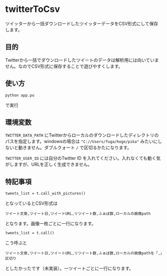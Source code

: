 # twitterToCsv
ツイッターから一括ダウンロードしたツイッターデータをCSV形式にして保存します。

## 目的
Twitterから一括でダウンロードしたツイートのデータは解析用には向いていません。なのでCSV形式に保存することで遊びやすくします。

## 使い方
```
python app.pu
```
で実行

## 環境変数
`TWITTER_DATA_PATH` にTwitterからローカルのダウンロードしたディレクトリのパスを指定します。windowsの場合は `"C://Users/fuga/hoge/pika"` みたいにしないと動きません。ダブルクォート `/` で区切るかたになります。

`TWITTER_USER_ID` には自分のTwitter ID を入れてください。入れなくても動く気がしますが、URLを正しく生成できません。

## 特記事項
```
tweets_list = t.call_with_pictures()
```
となっているとCSV形式は

```
ツイート文章,ツイート日,ツイートURL,リツイート数,ふぁぼ数,ローカルの画像path
```

となります。画像一枚ごとに一行になります。

```
tweets_list = t.call()
```
こう呼ぶと

```
ツイート文章,ツイート日,ツイートURL,リツイート数,ふぁぼ数,ローカルの画像pathを「,」区切り
```
としたかったです（未実装）。一ツイートごとに一行になります。